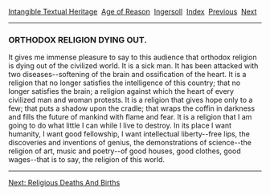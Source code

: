 [Intangible Textual Heritage](../../../index)  [Age of
Reason](../../index)  [Ingersoll](../index)  [Index](index) 
[Previous](i0137)  [Next](i0139) 

------------------------------------------------------------------------

### ORTHODOX RELIGION DYING OUT.

It gives me immense pleasure to say to this audience that orthodox
religion is dying out of the civilized world. It is a sick man. It has
been attacked with two diseases--softening of the brain and ossification
of the heart. It is a religion that no longer satisfies the intelligence
of this country; that no longer satisfies the brain; a religion against
which the heart of every civilized man and woman protests. It is a
religion that gives hope only to a few; that puts a shadow upon the
cradle; that wraps the coffin in darkness and fills the future of
mankind with flame and fear. It is a religion that I am going to do what
little I can while I live to destroy. In its place I want humanity, I
want good fellowship, I want intellectual liberty--free lips, the
discoveries and inventions of genius, the demonstrations of science--the
religion of art, music and poetry--of good houses, good clothes, good
wages--that is to say, the religion of this world.

------------------------------------------------------------------------

[Next: Religious Deaths And Births](i0139)
